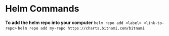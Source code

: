 # **Helm Commands**

**To add the helm repo into your computer**
    `helm repo add <label> <link-to-repo>`
    `helm repo add my-repo https://charts.bitnami.com/bitnami`
    
